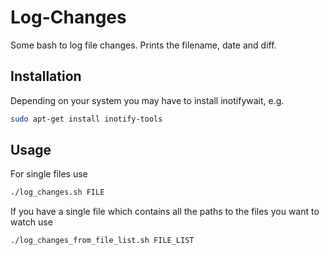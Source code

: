 # Log-Changes

Some bash to log file changes. Prints the filename, date and diff.

## Installation

Depending on your system you may have to install inotifywait, e.g.
```bash
sudo apt-get install inotify-tools
```

## Usage

For single files use
```bash
./log_changes.sh FILE
```

If you have a single file which contains all the paths to the files you want to
watch use
```bash
./log_changes_from_file_list.sh FILE_LIST
```
